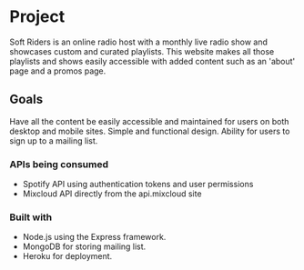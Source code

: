 # Project

Soft Riders is an online radio host with a monthly live radio show and showcases custom and curated playlists. This website makes all those playlists and shows easily accessible with added content such as an 'about' page and a promos page.

## Goals

Have all the content be easily accessible and maintained for users on both desktop and mobile sites. Simple and functional design. Ability for users to sign up to a mailing list.

### APIs being consumed

  * Spotify API using authentication tokens and user permissions
  * Mixcloud API directly from the api.mixcloud site

### Built with

  * Node.js using the Express framework.
  * MongoDB for storing mailing list.
  * Heroku for deployment.